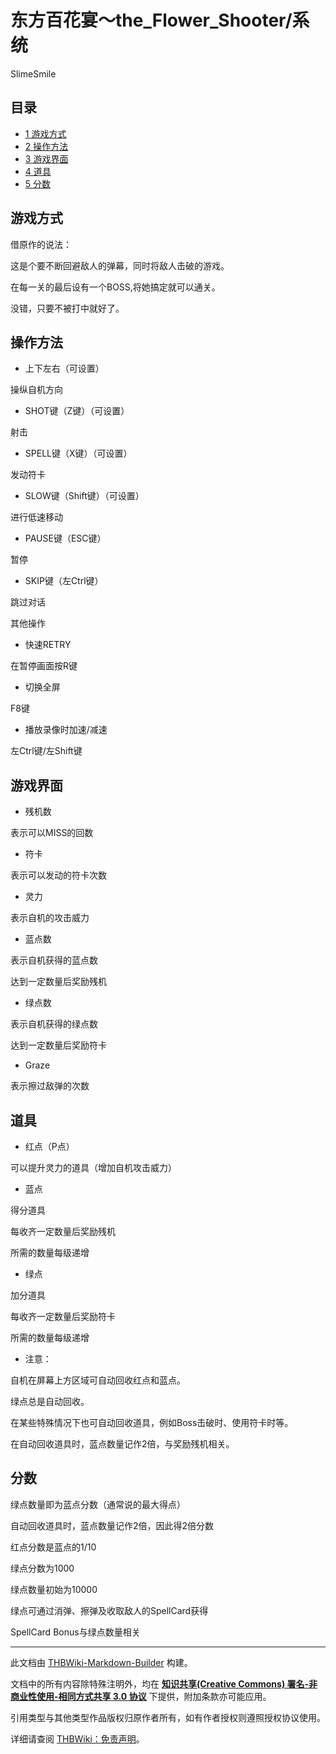 # 东方百花宴～the_Flower_Shooter/系统

<!-- source html: G:\repos\THBWiki-Markdown-Builder\THBWikiMarkdown\Temp\main\6\64\ns0%3A%E4%B8%9C%E6%96%B9%E7%99%BE%E8%8A%B1%E5%AE%B4%EF%BD%9Ethe_Flower_Shooter%2F%E7%B3%BB%E7%BB%9F.html -->

SlimeSmile

## 目录

- [1 游戏方式](#游戏方式)
- [2 操作方法](#操作方法)
- [3 游戏界面](#游戏界面)
- [4 道具](#道具)
- [5 分数](#分数)




## 游戏方式
  
借原作的说法：  

这是个要不断回避敌人的弹幕，同时将敌人击破的游戏。  

在每一关的最后设有一个BOSS,将她搞定就可以通关。  

没错，只要不被打中就好了。  

  

## 操作方法
- 上下左右（可设置）  


  
操纵自机方向
  

- SHOT键（Z键）（可设置）  


  
射击
  

- SPELL键（X键）（可设置）  


  
发动符卡
  

- SLOW键（Shift键）（可设置）  


  
进行低速移动
  

- PAUSE键（ESC键）  


  
暂停
  

- SKIP键（左Ctrl键）  


  
跳过对话
  

其他操作

- 快速RETRY  


  
在暂停画面按R键
  

- 切换全屏  


  
F8键
  

- 播放录像时加速/减速  


  
左Ctrl键/左Shift键
  

## 游戏界面
- 残机数  


  
表示可以MISS的回数
  

- 符卡  


  
表示可以发动的符卡次数
  

- 灵力  


  
表示自机的攻击威力
  

- 蓝点数  


  
表示自机获得的蓝点数  

达到一定数量后奖励残机
  

- 绿点数  


  
表示自机获得的绿点数  

达到一定数量后奖励符卡
  

- Graze  


  
表示擦过敌弹的次数
  

## 道具
- 红点（P点）  


  
可以提升灵力的道具（增加自机攻击威力）
  

- 蓝点  


  
得分道具  

每收齐一定数量后奖励残机  

所需的数量每级递增
  

- 绿点  


  
加分道具  

每收齐一定数量后奖励符卡  

所需的数量每级递增
  

- 注意：  


  
自机在屏幕上方区域可自动回收红点和蓝点。  

绿点总是自动回收。  

在某些特殊情况下也可自动回收道具，例如Boss击破时、使用符卡时等。  

在自动回收道具时，蓝点数量记作2倍，与奖励残机相关。
  

## 分数
  
绿点数量即为蓝点分数（通常说的最大得点）  

自动回收道具时，蓝点数量记作2倍，因此得2倍分数  

红点分数是蓝点的1/10  

绿点分数为1000  

绿点数量初始为10000  

绿点可通过消弹、擦弹及收取敌人的SpellCard获得  

SpellCard Bonus与绿点数量相关  

  





---

此文档由 [THBWiki-Markdown-Builder](https://github.com/Delsin-Yu/THBWiki-Markdown-Builder) 构建。

文档中的所有内容除特殊注明外，均在 [**知识共享(Creative Commons) 署名-非商业性使用-相同方式共享 3.0 协议**](https://creativecommons.org/licenses/by-sa/3.0/deed.zh-hans) 下提供，附加条款亦可能应用。

引用类型与其他类型作品版权归原作者所有，如有作者授权则遵照授权协议使用。

详细请查阅 [THBWiki：免责声明](https://thbwiki.cc/THBWiki:%E5%85%8D%E8%B4%A3%E5%A3%B0%E6%98%8E)。

